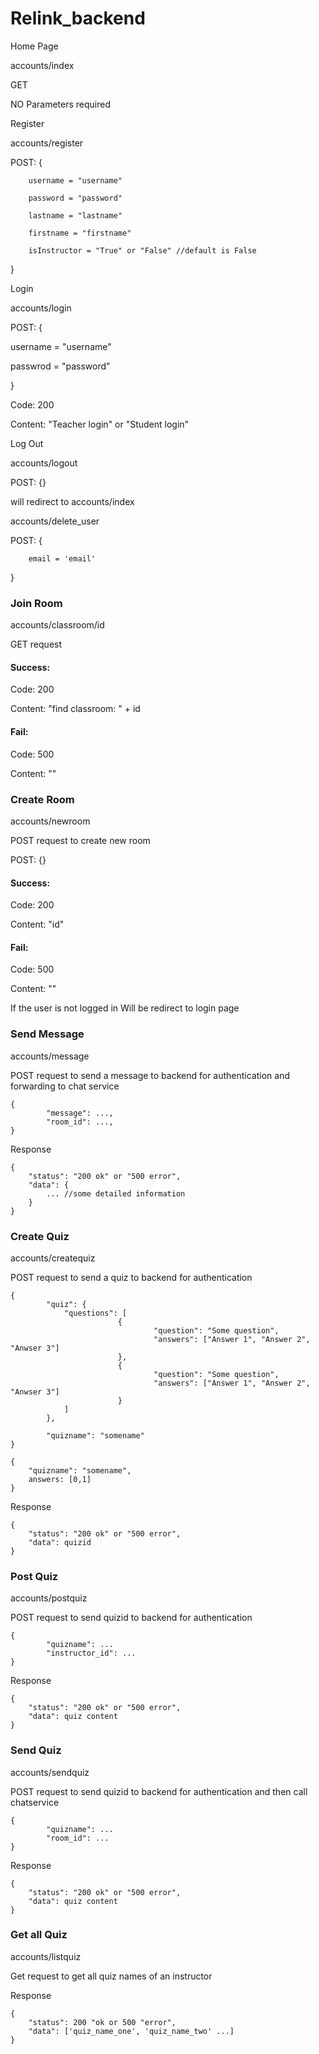 # Relink_backend

Home Page

accounts/index

GET

NO Parameters required



Register

accounts/register

POST: {

        username = "username"
        
        password = "password"
        
        lastname = "lastname"
        
        firstname = "firstname"
        
        isInstructor = "True" or "False" //default is False
        
}


Login

accounts/login

POST: {

   username = "username"
   
   passwrod = "password"
   
}

Code: 200

Content: "Teacher login" or "Student login"


Log Out

accounts/logout

POST: {}

will redirect to accounts/index



accounts/delete_user

POST: {

        email = 'email'

}



### Join Room

accounts/classroom/id

GET request

#### Success:

Code:  200

Content: "find classroom: " + id

#### Fail:

Code: 500

Content: ""



### Create Room

accounts/newroom

POST request to create new room

POST: {}

#### Success:

Code:  200

Content: "id"

#### Fail:

Code: 500

Content: ""

If the user is not logged in
Will be redirect to login page


### Send Message

accounts/message

POST request to send a message to backend for authentication and forwarding to chat service

```
{
        "message": ...,
        "room_id": ...,
}

```
Response
```
{
    "status": "200 ok" or "500 error",
    "data": {
        ... //some detailed information
    }
}
```

### Create Quiz

accounts/createquiz

POST request to send a quiz to backend for authentication

```
{
        "quiz": {
	        "questions": [
                        {
                                "question": "Some question",
                                "answers": ["Answer 1", "Answer 2", "Anwser 3"]
                        },
                        {
                                "question": "Some question",
                                "answers": ["Answer 1", "Answer 2", "Anwser 3"]
                        }
	        ]
        },

        "quizname": "somename"
}

{
	"quizname": "somename",
	answers: [0,1]
}

```

Response
```
{
    "status": "200 ok" or "500 error",
    "data": quizid
}
```

### Post Quiz

accounts/postquiz

POST request to send quizid to backend for authentication

```
{
        "quizname": ...
        "instructor_id": ...
}
```

Response
```
{
    "status": "200 ok" or "500 error",
    "data": quiz content
}
```


### Send Quiz

accounts/sendquiz

POST request to send quizid to backend for authentication and then call chatservice

```
{
        "quizname": ...
        "room_id": ...
}
```

Response
```
{
    "status": "200 ok" or "500 error",
    "data": quiz content
}
```


### Get all Quiz

accounts/listquiz

Get request to get all quiz names of an instructor

Response
```
{
	"status": 200 "ok or 500 "error",
	"data": ['quiz_name_one', 'quiz_name_two' ...]
}
```
